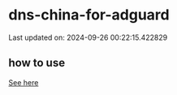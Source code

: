# dns-china-for-adguard

Last updated on: 2024-09-26 00:22:15.422829

## how to use

[See here](https://github.com/AdguardTeam/AdGuardHome/wiki/Configuration#upstreams-from-file)